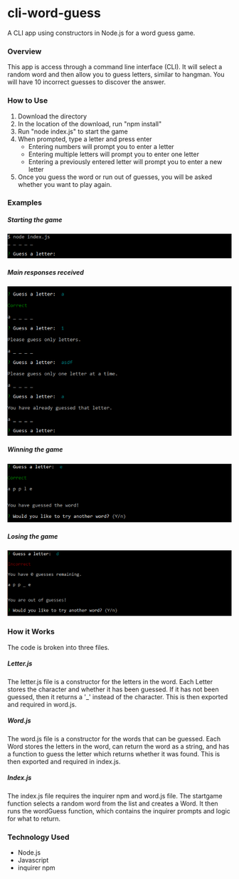 # cli-word-guess
A CLI app using constructors in Node.js for a word guess game.

### Overview

This app is access through a command line interface (CLI). It will select a random word and then allow you to guess letters, similar to hangman. You will have 10 incorrect guesses to discover the answer.

### How to Use

1. Download the directory
1. In the location of the download, run "npm install"
1. Run "node index.js" to start the game
1. When prompted, type a letter and press enter
   - Entering numbers will prompt you to enter a letter
   - Entering multiple letters will prompt you to enter one letter
   - Entering a previously entered letter will prompt you to enter a new letter
1. Once you guess the word or run out of guesses, you will be asked whether you want to play again.
   
### Examples

##### Starting the game

![start-the-game](https://raw.githubusercontent.com/MagusConjurer/cli-word-guess/master/images/start.png)

##### Main responses received

![main-responses](https://raw.githubusercontent.com/MagusConjurer/cli-word-guess/master/images/main-responses.png)

##### Winning the game

![win-the-game](https://raw.githubusercontent.com/MagusConjurer/cli-word-guess/master/images/win-game.png)

##### Losing the game

![lose-the-game](https://raw.githubusercontent.com/MagusConjurer/cli-word-guess/master/images/lose-game.png)
 
### How it Works

The code is broken into three files. 

##### Letter.js

The letter.js file is a constructor for the letters in the word. Each Letter stores the character and whether it has been guessed. If it has not been guessed, then it returns a '_' instead of the character. This is then exported and required in word.js.

##### Word.js

The word.js file is a constructor for the words that can be guessed. Each Word stores the letters in the word, can return the word as a string, and has a function to guess the letter which returns whether it was found. This is then exported and required in index.js.

##### Index.js

The index.js file requires the inquirer npm and word.js file. The startgame function selects a random word from the list and creates a Word. It then runs the wordGuess function, which contains the inquirer prompts and logic for what to return. 
   
### Technology Used
* Node.js
* Javascript
* inquirer npm
